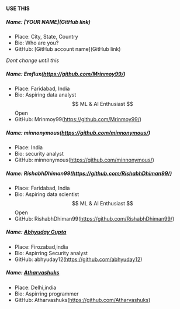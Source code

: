 __USE THIS__
##### Name: [YOUR NAME](GitHub link)

- Place: City, State, Country
- Bio: Who are you?
- GitHub: [GitHub account name](GitHub link)

_Dont change until this_


##### Name: Emflux(https://github.com/Mrinmoy99/)

- Place: Faridabad, India
- Bio: Aspiring data analyst $$ ML & AI Enthusiast $$ Open
- GitHub: Mrinmoy99(https://github.com/Mrinmoy99/)

##### Name: minnonymous(https://github.com/minnonymous/)

- Place: India
- Bio: security analyst
- GitHub: minnonymous(https://github.com/minnonymous/)

##### Name: RishabhDhiman99(https://github.com/RishabhDhiman99/)

- Place: Faridabad, India
- Bio: Aspiring data scientist $$ ML & AI Enthusiast $$ Open
- GitHub: RishabhDhiman99(https://github.com/RishabhDhiman99/)

##### Name: [Abhyuday Gupta](https://github.com/abhyuday12)

- Place: Firozabad,india
- Bio: Aspirring Security analyst
- GitHub: abhyuday12(https://github.com/abhyuday12)


##### Name: [Atharvashuks](https://github.com/Atharvashuks)

- Place: Delhi,india
- Bio: Aspirring programmer
- GitHub: Atharvashuks(https://github.com/Atharvashuks)
